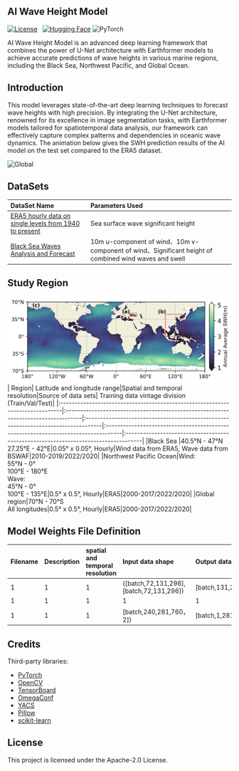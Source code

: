 ## AI Wave Height Model
[![License](https://img.shields.io/static/v1?label=License&message=Apache&color=<Yellow>)](https://github.com/huggingface/diffusion-models-class/blob/main/LICENSE) &nbsp;
[![Hugging Face](https://img.shields.io/badge/Hugging%20Face-WeightsFile-blue?logo=HuggingFace)](https://huggingface.co/YulKeal/AI-Wave-Height-Model/tree/main)
![PyTorch](https://img.shields.io/badge/PyTorch-%23EE4C2C.svg?style=flat-square&logo=PyTorch&logoColor=white)

AI Wave Height Model is an advanced deep learning framework that combines the power of U-Net architecture with Earthformer models to achieve accurate predictions of wave 
heights in various marine regions, including the Black Sea, Northwest Pacific, and Global Ocean.

## Introduction
This model leverages state-of-the-art deep learning techniques to forecast wave heights with high precision. By integrating the U-Net architecture, 
renowned for its excellence in image segmentation tasks, with Earthformer models tailored for spatiotemporal data analysis, 
our framework can effectively capture complex patterns and dependencies in oceanic wave dynamics.
The animation below gives the SWH prediction results of the AI model on the test set compared to the ERA5 dataset.

![Global](https://github.com/YulKeal/AI-Wave-Height-Model/blob/main/figure/gobal.gif)




## DataSets

| DataSet Name                                                                      | Parameters Used|
|:------------------------------------------------------------------------------|:-----------------------------------------------------------------------------------|
|[ERA5 hourly data on single levels from 1940 to present](https://cds.climate.copernicus.eu/cdsapp#!/dataset/reanalysis-era5-single-levels?tab=overview)   | Sea surface wave significant height|
| [Black Sea Waves Analysis and Forecast](https://data.marine.copernicus.eu/product/BLKSEA_ANALYSISFORECAST_WAV_007_003/description) |10m u-component of wind、10m v-component of wind、Significant height of combined wind waves and swell|

## Study Region
![Study Region](https://github.com/YulKeal/AI-Wave-Height-Model/blob/main/figure/f1.jpg)
| Region| Latitude and longitude range|Spatial and temporal resolution|Source of data sets| Training data vintage division (Train/Val/Test)|
|:------------------------------------------------------------------------------|:-----------------------------------------------------------------------------------|:-----------------------------------------------------------------------------------|:-----------------------------------------------------------------------------------|:-----------------------------------------------------------------------------------|
|Black Sea |40.5°N - 47°N<br>27.25°E - 42°E|0.05° x 0.05°,	Hourly|Wind data from ERA5, Wave data from BSWAF|2010-2019/2022/2020|
|Northwest Pacific Ocean|Wind: <br> 55°N - 0°<br>100°E - 180°E <br> Wave: <br> 45°N - 0°<br>100°E - 135°E|0.5° x 0.5°,	Hourly|ERA5|2000-2017/2022/2020|
|Global region|70°N - 70°S<br>All longitudes|0.5° x 0.5°,	Hourly|ERA5|2000-2017/2022/2020|


## Model Weights File Definition

| Filename  | Description|spatial and temporal resolution|Input data shape|Output data shape
|:------------------------------------------------------------------------------|:-----------------------------------------------------------------------------------|:-----------------------------------------------------------------------------------|:-----------------------------------------------------------------------------------|:-----------------------------------------------------------------------------------|
|1|1|1|([batch,72,131,296],[batch,72,131,296]) |[batch,131,296]|
|1|1|1|1|1|
|1|1|1|[batch,240,281,760，2]) |[batch,1,281,720,1]|




## Credits
Third-party libraries:
- [PyTorch](https://pytorch.org/)
- [OpenCV](https://opencv.org/)
- [TensorBoard](https://www.tensorflow.org/tensorboard)
- [OmegaConf](https://github.com/omry/omegaconf)
- [YACS](https://github.com/rbgirshick/yacs)
- [Pillow](https://python-pillow.org/)
- [scikit-learn](https://scikit-learn.org/stable/)

## License

This project is licensed under the Apache-2.0 License.
